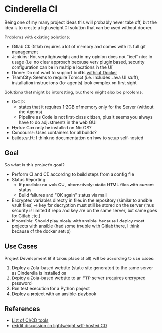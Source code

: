 # Cinderella CI

Being one of my many project ideas this will probably never take off, but the
idea is to create a lightweight CI solution that can be used without docker.

Problems with existing solutions:

- Gitlab CI: Gitlab requires a lot of memory and comes with its full git
  management
- Jenkins: Not very lightweight and in my opinion does not "feel" nice in usage
  (i.e. no clear approach because very plugin based, security configuration can
  be in multiple locations in the UI)
- Drone: Do not want to support builds [without Docker][drone-docker]
- TeamCity: Seems to require Tomcat (i.e. includes Java UI stuff), installation
  instructions (for agents) look complex on first sight

Solutions that might be interesting, but there might also be problems:

- GoCD:
  - states that it requires 1-2GB of memory only for the Server (without
    the Agents)
  - Pipeline as Code is not first-class citizen, plus it seems you always have
    to do adjustments in the web GUI
- Hydra: Can only be installed on Nix OS?
- Concourse: Uses containers for all builds?
- builds.sr.ht: I think no documentation on how to setup self-hosted


## Goal

So what is this project's goal?

- Perform CI and CD according to build steps from a config file
- Status Reporting:
  - If possible: no web GUI, alternatively: static HTML files with current
    status
  - Build failures and "OK again" status via mail
- Encrypted variables directly in files in the repository (similar to ansible
  vault files) -> key for decryption must still be stored on the
  server (thus security is limited if repo and key are on the same server, but
  same goes for Gitlab etc.)
- If possible: Should play nicely with ansible, because I deploy most projects
  with ansible (had some trouble with Gitlab there, I think because of the
  docker setup)


## Use Cases

Project Development (if it takes place at all) will be according to use cases:

1. Deploy a Zola-based website (static site generator) to the same server as
   Cinderella is installed on
2. Deploy a Zola-based website to an FTP server (requires encrypted password)
3. Run test execution for a Python project
4. Deploy a project with an ansible-playbook


## References

- [List of CI/CD tools][cicd]
- [reddit discussion on lightweight self-hosted CD][reddit-cd]

[drone-docker]: https://github.com/drone/drone/issues/2378
[cicd]: https://github.com/ligurio/awesome-ci
[reddit-cd]: https://www.reddit.com/r/devops/comments/a4tyju/lightweight_self_hosted_cd/
